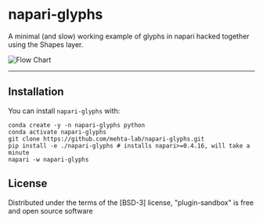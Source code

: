 # napari-glyphs

A minimal (and slow) working example of glyphs in napari hacked together using the Shapes layer. 

![Flow Chart](demo.gif)


----------------------------------

## Installation

You can install `napari-glyphs` with:

    conda create -y -n napari-glyphs python
    conda activate napari-glyphs
    git clone https://github.com/mehta-lab/napari-glyphs.git
    pip install -e ./napari-glyphs # installs napari>=0.4.16, will take a minute
    napari -w napari-glyphs

## License

Distributed under the terms of the [BSD-3] license,
"plugin-sandbox" is free and open source software
